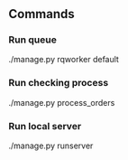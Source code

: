 # 

## Commands

### Run queue

./manage.py rqworker default

### Run checking process

./manage.py process_orders

### Run local server

./manage.py runserver